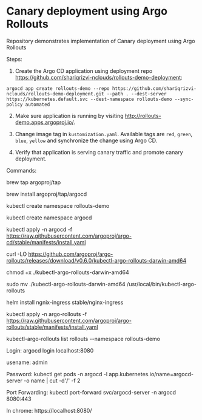 # Canary deployment using Argo Rollouts

Repository demonstrates implementation of Canary deployment using Argo Rollouts

Steps:

1. Create the Argo CD application using deployment repo https://github.com/shariqrizvi-nclouds/rollouts-demo-deployment: 

```
argocd app create rollouts-demo --repo https://github.com/shariqrizvi-nclouds/rollouts-demo-deployment.git --path . --dest-server https://kubernetes.default.svc --dest-namespace rollouts-demo --sync-policy automated
```

2. Make sure application is running by visiting http://rollouts-demo.apps.argoproj.io/.

3. Change image tag in `kustomization.yaml`. Available tags are `red`, `green`, `blue`, `yellow` and synchronize the change using Argo CD.

4. Verify that application is serving canary traffic and promote canary deployment.


Commands:

brew tap argoproj/tap

brew install argoproj/tap/argocd

kubectl create namespace rollouts-demo

kubectl create namespace argocd 

kubectl apply -n argocd -f https://raw.githubusercontent.com/argoproj/argo-cd/stable/manifests/install.yaml

curl -LO https://github.com/argoproj/argo-rollouts/releases/download/v0.6.0/kubectl-argo-rollouts-darwin-amd64

chmod +x ./kubectl-argo-rollouts-darwin-amd64

sudo mv ./kubectl-argo-rollouts-darwin-amd64 /usr/local/bin/kubectl-argo-rollouts

helm install ngnix-ingress stable/nginx-ingress

kubectl apply -n argo-rollouts -f https://raw.githubusercontent.com/argoproj/argo-rollouts/stable/manifests/install.yaml

kubectl-argo-rollouts list rollouts --namespace rollouts-demo

Login: argocd login localhost:8080

usename: admin

Password: kubectl get pods -n argocd -l app.kubernetes.io/name=argocd-server -o name | cut -d'/' -f 2

Port Forwarding: kubectl port-forward svc/argocd-server -n argocd 8080:443

In chrome: https://localhost:8080/
